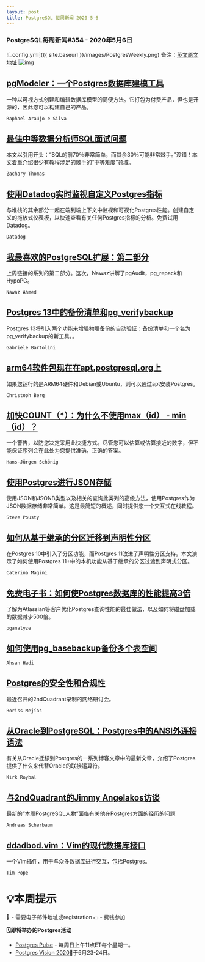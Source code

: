 ```yaml
---
layout: post
title: PostgreSQL 每周新闻 2020-5-6
---
```

### PostgreSQL每周新闻#354 - 2020年5月6日
![_config.yml]({{ site.baseurl }}/images/PostgresWeekly.png)
备注：[英文原文地址](https://postgresweekly.com/issues/354)
![img](https://res.cloudinary.com/cpress/image/upload/w_1280,e_sharpen:60/lxwnydmo4bpoa6o9dqhl.jpg)
## [pgModeler：一个Postgres数据库建模工具](https://postgresweekly.com/link/87746/web)
一种以可视方式创建和编辑数据库模型的简便方法。它打包为付费产品，但也是开源的，因此您可以构建自己的产品。


`Raphael Araújo e Silva `
## [最佳中等数据分析师SQL面试问题](https://postgresweekly.com/link/87747/web)
本文以引用开头：“SQL的前70％非常简单，而其余30％可能非常棘手。”没错！本文着重介绍很少有教程涉足的棘手的“中等难度”领域。


`Zachary Thomas `
## [使用Datadog实时监视自定义Postgres指标](https://postgresweekly.com/link/87748/web)
与堆栈的其余部分一起在端到端上下文中监视和可视化Postgres性能。创建自定义的拖放式仪表板，以快速查看有关任何Postgres指标的分析。免费试用Datadog。


`Datadog `
## [我最喜欢的PostgreSQL扩展：第二部分](https://postgresweekly.com/link/87749/web)
上周链接的系列的第二部分。这次，Nawaz讲解了pgAudit，pg_repack和HypoPG。


`Nawaz Ahmed `
## [Postgres 13中的备份清单和pg_verifybackup](https://postgresweekly.com/link/87750/web)
Postgres 13将引入两个功能来增强物理备份的自动验证：备份清单和一个名为pg_verifybackup的新工具。。


`Gabriele Bartolini `
## [arm64软件包现在在apt.postgresql.org上](https://postgresweekly.com/link/87751/web)
如果您运行的是ARM64硬件和Debian或Ubuntu，则可以通过apt安装Postgres。


`Christoph Berg `
## [加快COUNT（*）：为什么不使用max（id） - min（id）？](https://postgresweekly.com/link/87752/web)

一个警告，以防您决定采用此快捷方式。尽管您可以估算或估算接近的数字，但不能保证序列会在此处为您提供准确，正确的答案。


`Hans-Jürgen Schönig `
## [使用Postgres进行JSON存储](https://postgresweekly.com/link/87753/web)
使用JSON和JSONB类型以及相关的查询此类列的高级方法，使用Postgres作为JSON数据存储非常简单。这是最简短的概述，同时提供您一个交互式在线教程。


`Steve Pousty `
## [如何从基于继承的分区迁移到声明性分区](https://postgresweekly.com/link/87755/web)
在Postgres 10中引入了分区功能，而Postgres 11改进了声明性分区支持。本文演示了如何使用Postgres 11+中的本机功能从基于继承的分区过渡到声明式分区。


`Caterina Magini `
## [免费电子书：如何使Postgres数据库的性能提高3倍](https://postgresweekly.com/link/87756/web)
了解为Atlassian等客户优化Postgres查询性能的最佳做法，以及如何将磁盘加载的数据减少500倍。


`pganalyze `
## [如何使用pg_basebackup备份多个表空间](https://postgresweekly.com/link/87757/web)


`Ahsan Hadi `


## [Postgres的安全性和合规性](https://postgresweekly.com/link/87758/web)
最近召开的2ndQuadrant录制的网络研讨会。


`Boriss Mejías `
## [从Oracle到PostgreSQL：Postgres中的ANSI外连接语法](https://postgresweekly.com/link/87759/web)
有关从Oracle迁移到Postgres的一系列博客文章中的最新文章，介绍了Postgres提供了什么来代替Oracle的联接运算符。

`Kirk Roybal `
## [与2ndQuadrant的Jimmy Angelakos访谈](https://postgresweekly.com/link/87760/web)
最新的“本周PostgreSQL人物”面临有关他在Postgres方面的经历的问题


`Andreas Scherbaum `
## [ddadbod.vim：Vim的现代数据库接口](https://postgresweekly.com/link/87761/web)
一个Vim插件，用于与众多数据库进行交互，包括Postgres。


`Tim Pope `
# 💡本周提示


🔐 - 需要电子邮件地址或registration
💵 - 费钱参加


**🗓即将举办的Postgres活动**
- [Postgres Pulse](https://postgresweekly.com/link/87762/web) - 每周日上午11点ET每个星期一。
- [Postgres Vision 2020](https://postgresweekly.com/link/87763/web)🔐于6月23-24日。
